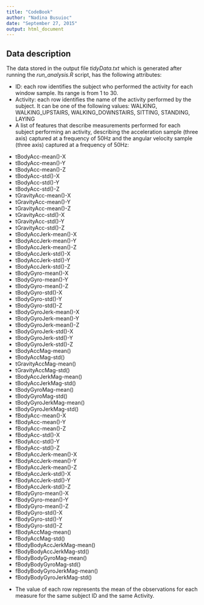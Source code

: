 ```yaml
---
title: "CodeBook"
author: "Nadina Busuioc"
date: "September 27, 2015"
output: html_document
---
```


## Data description
The data stored in the output file *tidyData.txt* which is generated after running the *run_analysis.R* script, has the following attributes:
* ID: each row identifies the subject who performed the activity for each window sample. Its range is from 1 to 30. 
* Activity: each row identifies the name of the activity performed by the subject. It can be one of the following values: WALKING, WALKING_UPSTAIRS, WALKING_DOWNSTAIRS, SITTING, STANDING, LAYING
* A list of features that describe measurements performed for each subject performing an activity, describing the acceleration sample (three axis) captured at a frequency of 50Hz and the angular velocity sample (three axis) captured at a frequency of 50Hz:
+ tBodyAcc-mean()-X
+ tBodyAcc-mean()-Y
+ tBodyAcc-mean()-Z
+ tBodyAcc-std()-X
+ tBodyAcc-std()-Y
+ tBodyAcc-std()-Z
+ tGravityAcc-mean()-X
+ tGravityAcc-mean()-Y
+ tGravityAcc-mean()-Z
+ tGravityAcc-std()-X
+ tGravityAcc-std()-Y
+ tGravityAcc-std()-Z
+ tBodyAccJerk-mean()-X
+ tBodyAccJerk-mean()-Y
+ tBodyAccJerk-mean()-Z
+ tBodyAccJerk-std()-X
+ tBodyAccJerk-std()-Y
+ tBodyAccJerk-std()-Z
+ tBodyGyro-mean()-X
+ tBodyGyro-mean()-Y
+ tBodyGyro-mean()-Z
+ tBodyGyro-std()-X
+ tBodyGyro-std()-Y
+ tBodyGyro-std()-Z
+ tBodyGyroJerk-mean()-X
+ tBodyGyroJerk-mean()-Y
+ tBodyGyroJerk-mean()-Z
+ tBodyGyroJerk-std()-X
+ tBodyGyroJerk-std()-Y
+ tBodyGyroJerk-std()-Z
+ tBodyAccMag-mean()
+ tBodyAccMag-std()
+ tGravityAccMag-mean()
+ tGravityAccMag-std()
+ tBodyAccJerkMag-mean()
+ tBodyAccJerkMag-std()
+ tBodyGyroMag-mean()
+ tBodyGyroMag-std()
+ tBodyGyroJerkMag-mean()
+ tBodyGyroJerkMag-std()
+ fBodyAcc-mean()-X
+ fBodyAcc-mean()-Y
+ fBodyAcc-mean()-Z
+ fBodyAcc-std()-X
+ fBodyAcc-std()-Y
+ fBodyAcc-std()-Z
+ fBodyAccJerk-mean()-X
+ fBodyAccJerk-mean()-Y
+ fBodyAccJerk-mean()-Z
+ fBodyAccJerk-std()-X
+ fBodyAccJerk-std()-Y
+ fBodyAccJerk-std()-Z
+ fBodyGyro-mean()-X
+ fBodyGyro-mean()-Y
+ fBodyGyro-mean()-Z
+ fBodyGyro-std()-X
+ fBodyGyro-std()-Y
+ fBodyGyro-std()-Z
+ fBodyAccMag-mean()
+ fBodyAccMag-std()
+ fBodyBodyAccJerkMag-mean()
+ fBodyBodyAccJerkMag-std()
+ fBodyBodyGyroMag-mean()
+ fBodyBodyGyroMag-std()
+ fBodyBodyGyroJerkMag-mean()
+ fBodyBodyGyroJerkMag-std()
* The value of each row represents the mean of the observations for each measure for the same subject ID and the same Activity.

